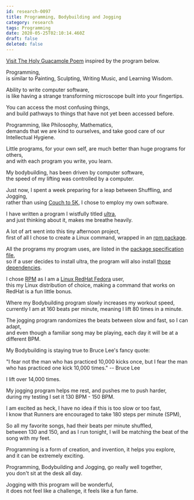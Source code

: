 ```yaml
---
id: research-0097
title: Programming, Bodybuilding and Jogging
category: research
tags: Programming
date: 2020-05-25T02:10:14.460Z
draft: false
deleted: false
---
```


[Visit The Holy Guacamole Poem][7] inspired by the program below.

Programming,<br>
is similar to Painting, Sculpting, Writing Music, and Learning Wisdom.

Ability to write computer software,<br>
is like having a strange transforming microscope built into your fingertips.

You can access the most confusing things,<br>
and build pathways to things that have not yet been accessed before.



Programming, like Philosophy, Mathematics,<br>
demands that we are kind to ourselves, and take good care of our Intellectual Hygiene.

Little programs, for your own self, are much better than huge programs for others,<br>
and with each program you write, you learn.

My bodybuilding, has been driven by computer software,<br>
the speed of my lifting was controlled by a computer.



Just now, I spent a week preparing for a leap between Shuffling, and Jogging,<br>
rather than using [Couch to 5K][1], I chose to employ my own software.

I have written a program I wistfully titled [ultra][2],<br>
and just thinking about it, makes me breathe heavily.



A lot of art went into this tiny afternoon project,<br>
first of all I chose to create a Linux command, wrapped in an [rpm package][5].

All the programs my program uses, are listed in the [package specification file][4],<br>
so if a user decides to install ultra, the program will also install [those dependencies][3].

I chose [RPM][5] as I am a [Linux RedHat Fedora][6] user,<br>
this my Linux distribution of choice, making a command that works on RedHat is a fun little bonus.



Where my Bodybuilding program slowly increases my workout speed,<br>
currently I am at 160 beats per minute, meaning I lift 80 times in a minute.

The jogging program randomizes the beats between slow and fast, so I can adapt,<br>
and even though a familiar song may be playing, each day it will be at a different BPM.

My Bodybuilding is staying true to Bruce Lee's fancy quote:

"I fear not the man who has practiced 10,000 kicks once,
but I fear the man who has practiced one kick 10,000 times." -- Bruce Lee

I lift over 14,000 times.



My jogging program helps me rest, and pushes me to push harder,<br>
during my testing I set it 130 BPM - 150 BPM.

I am excited as heck, I have no idea if this is too slow or too fast,<br>
I know that Runners are encouraged to take 180 steps per minute (SPM),

So all my favorite songs, had their beats per minute shuffled,<br>
between 130 and 150, and as I run tonight, I will be matching the beat of the song with my feet.



Programming is a form of creation, and invention, it helps you explore,<br>
and it can be extremely exciting.

Programming, Bodybuilding and Jogging, go really well together,<br>
you don't sit at the desk all day.

Jogging with this program will be wonderful,<br>
it does not feel like a challenge, it feels like a fun fame.


[1]: https://westland-valhalla.github.io/warrior/the-jogger.html
[2]: https://github.com/fantasyui-com/ultra
[3]: https://github.com/fantasyui-com/ultra/blob/74675678b7f0f62881a1e3d57e85d08651748148/ultra.spec#L9
[4]: https://github.com/fantasyui-com/ultra/blob/74675678b7f0f62881a1e3d57e85d08651748148/ultra.spec
[5]: https://en.wikipedia.org/wiki/RPM_Package_Manager
[6]: https://en.wikipedia.org/wiki/Fedora_(operating_system)
[7]: https://news.catpea.com/read/poetry-0080

